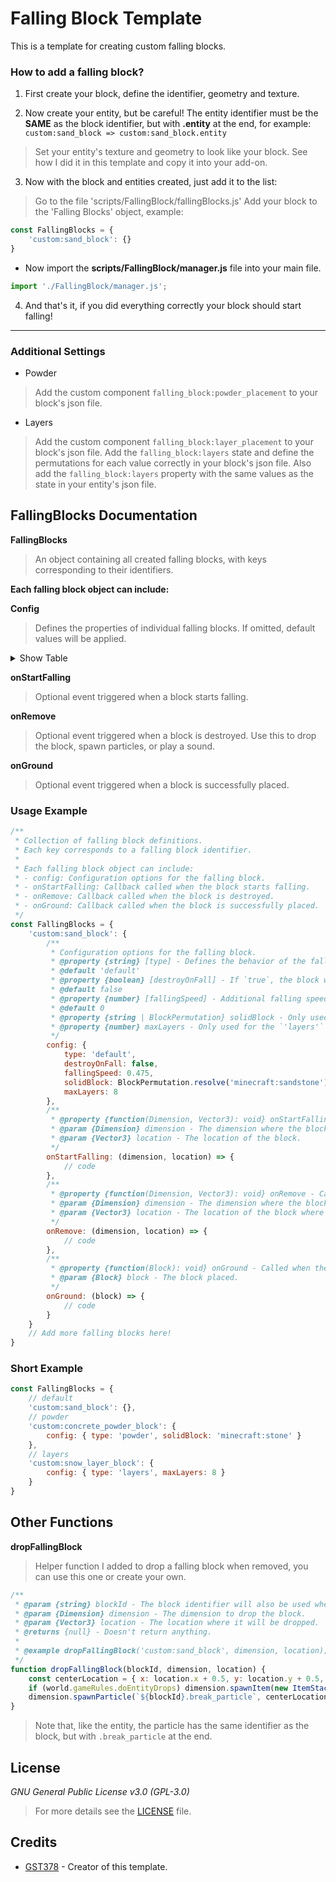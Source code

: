# Falling Block Template

This is a template for creating custom falling blocks.

### How to add a falling block?

1. First create your block, define the identifier, geometry and texture.

2. Now create your entity, but be careful! The entity identifier must be the **SAME** as the block identifier, but with **.entity** at the end, for example:
`custom:sand_block => custom:sand_block.entity`
> Set your entity's texture and geometry to look like your block.
> See how I did it in this template and copy it into your add-on.

3. Now with the block and entities created, just add it to the list:
> Go to the file 'scripts/FallingBlock/fallingBlocks.js'
> Add your block to the 'Falling Blocks' object, example:
```javascript
const FallingBlocks = {
    'custom:sand_block': {}
}
```
- Now import the **scripts/FallingBlock/manager.js** file into your main file.
```javascript
import './FallingBlock/manager.js';
```
4. And that's it, if you did everything correctly your block should start falling!
***
### Additional Settings

- Powder
> Add the custom component `falling_block:powder_placement` to your block's json file.

- Layers
> Add the custom component `falling_block:layer_placement` to your block's json file.
> Add the `falling_block:layers` state and define the permutations for each value correctly in your block's json file.
> Also add the `falling_block:layers` property with the same values as the state in your entity's json file.


## FallingBlocks Documentation

**FallingBlocks**
> An object containing all created falling blocks, with keys corresponding to their identifiers.

**Each falling block object can include:**

**Config**
> Defines the properties of individual falling blocks. If omitted, default values will be applied.
<details>
  <summary>Show Table</summary>

  | Name          | Default Value | Type                | Description                                                                 | Valid Values        |
  |:--------------:|:-------------:|:-------------------:|:---------------------------------------------------------------------------:|:-------------------:|
  | type          | 'default'     | string              | Defines the behavior of the falling block.                                   | 'default', 'powder', 'layers' |
  | destroyOnFall | false         | boolean             | If true, the block will be destroyed upon falling instead of being placed.   | false, true         |
  | fallingSpeed  | 0             | Decimal number      | The extra speed at which the block will fall, must be a value between 0 and 1 and is completely optional. | 0..1                |
  | solidBlock    | none          | Identifier string, BlockPermutation | Only used on the 'powder' type, this block will be placed when falling into water. |                    |
  | maxLayers     | none          | Integer number      | Only used on the 'layers' type, sets the maximum number of layers for your block. | 1..16               |

</details>

**onStartFalling**
> Optional event triggered when a block starts falling.

**onRemove**
> Optional event triggered when a block is destroyed. Use this to drop the block, spawn particles, or play a sound.

**onGround**
> Optional event triggered when a block is successfully placed.

### Usage Example

```javascript
/**
 * Collection of falling block definitions.
 * Each key corresponds to a falling block identifier.
 * 
 * Each falling block object can include:
 * - config: Configuration options for the falling block.
 * - onStartFalling: Callback called when the block starts falling.
 * - onRemove: Callback called when the block is destroyed.
 * - onGround: Callback called when the block is successfully placed.
 */
const FallingBlocks = {
    'custom:sand_block': {
        /**
         * Configuration options for the falling block.
         * @property {string} [type] - Defines the behavior of the falling block. Valid values: `'default'`, `'powder'`, `'layers'`.  
         * @default 'default'
         * @property {boolean} [destroyOnFall] - If `true`, the block will be destroyed upon falling instead of being placed.  
         * @default false
         * @property {number} [fallingSpeed] - Additional falling speed. Must be between `0` and `1`.  
         * @default 0
         * @property {string | BlockPermutation} solidBlock - Only used for the `'powder'` type. This block is placed when falling into water.
         * @property {number} maxLayers - Only used for the `'layers'` type. Sets the maximum number of layers for the block.
         */
        config: {
            type: 'default',
            destroyOnFall: false,
            fallingSpeed: 0.475,
            solidBlock: BlockPermutation.resolve('minecraft:sandstone'),
            maxLayers: 8
        },
        /**
         * @property {function(Dimension, Vector3): void} onStartFalling - Called when a block starts falling.
         * @param {Dimension} dimension - The dimension where the block is falling.
         * @param {Vector3} location - The location of the block.
         */
        onStartFalling: (dimension, location) => {
            // code
        },
        /**
         * @property {function(Dimension, Vector3): void} onRemove - Called when the block is destroyed.
         * @param {Dimension} dimension - The dimension where the block is destroyed.
         * @param {Vector3} location - The location of the block where the entity was removed.
         */
        onRemove: (dimension, location) => {
            // code
        },
        /**
         * @property {function(Block): void} onGround - Called when the block is successfully placed.
         * @param {Block} block - The block placed.
         */
        onGround: (block) => {
            // code
        }
    }
    // Add more falling blocks here!
}
```
### Short Example
```javascript
const FallingBlocks = {
    // default
    'custom:sand_block': {},
    // powder
    'custom:concrete_powder_block': {
        config: { type: 'powder', solidBlock: 'minecraft:stone' }
    },
    // layers
    'custom:snow_layer_block': {
        config: { type: 'layers', maxLayers: 8 }
    }
}
```

## Other Functions

**dropFallingBlock**
> Helper function I added to drop a falling block when removed, you can use this one or create your own.
```javascript
/**
 * @param {string} blockId - The block identifier will also be used when spawning the particle.
 * @param {Dimension} dimension - The dimension to drop the block.
 * @param {Vector3} location - The location where it will be dropped.
 * @returns {null} - Doesn't return anything.
 *
 * @example dropFallingBlock('custom:sand_block', dimension, location);
 */
function dropFallingBlock(blockId, dimension, location) {
    const centerLocation = { x: location.x + 0.5, y: location.y + 0.5, z: location.z + 0.5 };
    if (world.gameRules.doEntityDrops) dimension.spawnItem(new ItemStack(blockId), centerLocation);
    dimension.spawnParticle(`${blockId}.break_particle`, centerLocation);
}
```
> Note that, like the entity, the particle has the same identifier as the block, but with `.break_particle` at the end.

## License
_GNU General Public License v3.0 (GPL-3.0)_
> For more details see the [LICENSE](https://github.com/GST378/GSTs-Repository/blob/main/LICENSE) file.

## Credits
- [GST378](https://www.curseforge.com/members/gst378) - Creator of this template.
